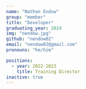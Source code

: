 ```yaml
---
name: "Nathan Endow"
group: "member"
title: "Developer"
graduating_year: 2024
img: "nendow.jpg"
github: "nendow02"
email: "nendow02@gmail.com"
pronouns: "he/him"

positions:
  - year: 2022-2023
    title: Training Director
inactive: true
---
```

